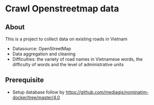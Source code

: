 # Crawl Openstreetmap data
## About
This is a project to collect data on existing roads in Vietnam
- Datasource: OpenStreetMap
- Data aggregation and cleaning
- Difficulties: the variety of road names in Vietnamese words, the difficulty of words and the level of administrative units

## Prerequisite
- Setup database follow by https://github.com/mediagis/nominatim-docker/tree/master/4.0
